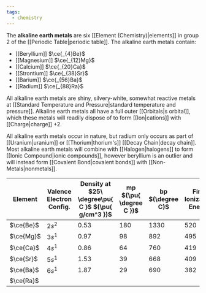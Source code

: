 ```yaml
---
tags:
  - chemistry
---
```

The **alkaline earth metals** are six [[Element (Chemistry)|elements]] in group 2 of the [[Periodic Table|periodic table]]. The alkaline earth metals contain:
- [[Beryllium]] $\ce{_{4}Be}$
- [[Magnesium]] $\ce{_{12}Mg}$
- [[Calcium]] $\ce{_{20}Ca}$
- [[Strontium]] $\ce{_{38}Sr}$
- [[Barium]] $\ce{_{56}Ba}$
- [[Radium]] $\ce{_{88}Ra}$

All alkaline earth metals are shiny, silvery-white, somewhat reactive metals at [[Standard Temperature and Pressure|standard temperature and pressure]]. Alkaline earth metals all have a full outer [[Orbitals|s orbital]], which these metals will readily dispose of to form [[Ion|cations]] with [[Charge|charge]] $+2$. 

All alkaline earth metals occur in nature, but radium only occurs as part of [[Uranium|uranium]] or [[Thorium|thorium's]] [[Decay Chain|decay chain]]. Most alkaline earth metals will combine with [[Halogen|halogens]] to form [[Ionic Compound|ionic compounds]], however beryllium is an outlier and will instead form [[Covalent Bond|covalent bonds]] with [[Non-Metals|nonmetals]].

| Element   | Valence Electron Config. | Density at $25\ \degree\pu{ C }$ $(\pu{ g/cm^3 })$ | mp $(\pu{ \degree C })$ | bp $(\degree C)$ | First Ionization Energy | Atomic radius $(\pu{ pm})$ | Ionic $(\ce{M+})$ radius $(\pu{ pm})$ |
| --------- | ------------------------ | -------------------------------------------------- | ----------------------- | ---------------- | ----------------------- | -------------------------- | ------------------------------------- |
| $\ce{Be}$ | $2s^2$                   | $0.53$                                             | $180$                   | $1330$           | $520$                   | $152$                      | $60$                                  |
| $\ce{Mg}$ | $3s^1$                   | $0.97$                                             | $98$                    | $892$            | $495$                   | $186$                      | $95$                                  |
| $\ce{Ca}$ | $4s^1$                   | $0.86$                                             | $64$                    | $760$            | $419$                   | $227$                      | $133$                                 |
| $\ce{Sr}$ | $5s^1$                   | $1.53$                                             | $39$                    | $668$            | $409$                   | $247$                      | $148$                                 |
| $\ce{Ba}$ | $6s^1$                   | $1.87$                                             | $29$                    | $690$            | $382$                   | $265$                      | $169$                                 |
| $\ce{Ra}$ |                          |                                                    |                         |                  |                         |                            |                                       |